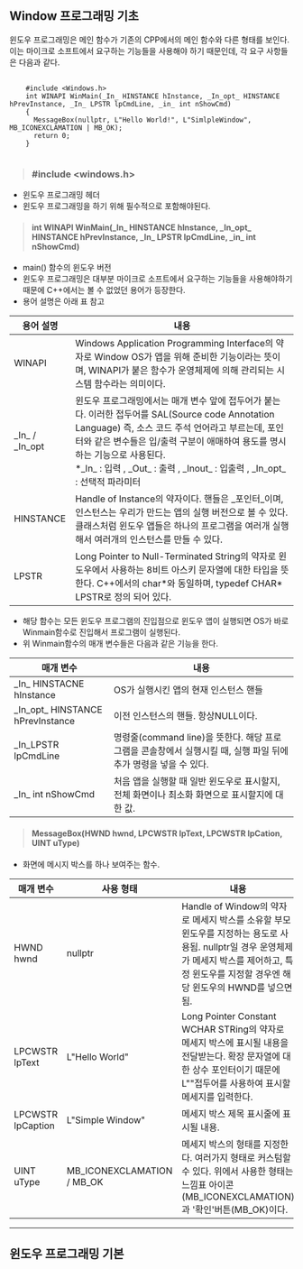Window 프로그래밍 기초
- 
윈도우 프로그래밍은 메인 함수가 기존의 CPP에서의 메인 함수와 다른 형태를 보인다. 이는 마이크로 소프트에서 요구하는 기능들을 사용해야 하기 때문인데, 각 요구 사항들은 다음과 같다.
<pre>
  <code>
    #include &ltWindows.h&gt
    int WINAPI WinMain(_In_ HINSTANCE hInstance, _In_opt_ HINSTANCE hPrevInstance, _In_ LPSTR lpCmdLine, _in_ int nShowCmd)
    {
      MessageBox(nullptr, L"Hello World!", L"SimlpleWindow", MB_ICONEXCLAMATION | MB_OK);
      return 0;
    }
  </code>
</pre>

> ### #include <windows.h>
- 윈도우 프로그래밍 헤더
- 윈도우 프로그래밍을 하기 위해 필수적으로 포함해야된다.

> #### int WINAPI WinMain(&#95;In&#95; HINSTANCE hInstance, &#95;In&#95;opt&#95; HINSTANCE hPrevInstance, &#95;In&#95; LPSTR lpCmdLine, &#95;in&#95; int nShowCmd)
- main() 함수의 윈도우 버전
- 윈도우 프로그래밍은 대부분 마이크로 소프트에서 요구하는 기능들을 사용해야하기 때문에 C&#43;&#43;에서는 볼 수 없었던 용어가 등장한다.
- 용어 설명은 아래 표 참고

|용어 설명|내용|
|------|---|
| WINAPI | Windows Application Programming Interface의 약자로 Window OS가 앱을 위해 준비한 기능이라는 뜻이며, WINAPI가 붙은 함수가 운영체제에 의해 관리되는 시스템 함수라는 의미이다. |
| &#95;In&#95; / &#95;In&#95;opt | 윈도우 프로그래밍에서는 매개 변수 앞에 접두어가 붙는다. 이러한 접두어를 SAL(Source code Annotation Language) 즉, 소스 코드 주석 언어라고 부르는데, 포인터와 같은 변수들은 입/출력 구분이 애매하여 용도를 명시하는 기능으로 사용된다.</br> *&#95;In&#95; : 입력 ,  &#95;Out&#95; : 출력 ,  &#95;Inout&#95; : 입출력 , &#95;In&#95;opt&#95; : 선택적 파라미터 |
| HINSTANCE | Handle of Instance의 약자이다. 핸들은 _포인터_이며, 인스턴스는 우리가 만드는 앱의 실행 버전으로 볼 수 있다. 클래스처럼 윈도우 앱들은 하나의 프로그램을 여러개 실행해서 여러개의 인스턴스를 만들 수 있다. |
| LPSTR | Long Pointer to Null-Terminated String의 약자로 윈도우에서 사용하는 8비트 아스키 문자열에 대한 타입을 뜻 한다. C&#43;&#43;에서의 char&#42;와 동일하며, typedef CHAR&#42; LPSTR로 정의 되어 있다. |

- 해당 함수는 모든 윈도우 프로그램의 진입점으로 윈도우 앱이 실행되면 OS가 바로 Winmain함수로 진입해서 프로그램이 실행된다.
- 위 Winmain함수의 매개 변수들은 다음과 같은 기능을 한다.

| 매개 변수 | 내용 |
|----------|------|
| &#95;In&#95; HINSTACNE hInstance | OS가 실행시킨 앱의 현재 인스턴스 핸들 |
| &#95;In&#95;opt&#95; HINSTANCE hPrevInstance | 이전 인스턴스의 핸들. 항상NULL이다.|
| &#95;In&#95;LPSTR lpCmdLine | 명령줄(command line)을 뜻한다. 해당 프로그램을 콘솔창에서 실행시킬 때, 실행 파일 뒤에 추가 명령을 넣을 수 있다. |
| &#95;In&#95; int nShowCmd | 처음 앱을 실행할 때 일반 윈도우로 표시할지, 전체 화면이나 최소화 화면으로 표시할지에 대한 값. |

> #### MessageBox(HWND hwnd, LPCWSTR lpText, LPCWSTR lpCation, UINT uType)
- 화면에 메시지 박스를 하나 보여주는 함수.

| 매개 변수 | 사용 형태 | 내용 |
|----------|------|------|
| HWND hwnd | nullptr | Handle of Window의 약자로 메세지 박스를 소유할 부모 윈도우를 지정하는 용도로 사용됨. nullptr일 경우 운영체제가 메세지 박스를 제어하고, 특정 윈도우를 지정할 경우엔 해당 윈도우의 HWND를 넣으면 됨.| 
| LPCWSTR lpText | L"Hello World" | Long Pointer Constant WCHAR STRing의 약자로 메세지 박스에 표시될 내용을 전달받는다. 확장 문자열에 대한 상수 포인터이기 때문에 L""접두어를 사용하여 표시할 메세지를 입력한다. |
| LPCWSTR lpCaption | L"Simple Window" | 메세지 박스 제목 표시줄에 표시될 내용. |
| UINT uType | MB_ICONEXCLAMATION / MB_OK | 메세지 박스의 형태를 지정한다. 여러가지 형태로 커스텀할 수 있다. 위에서 사용한 형태는 느낌표 아이콘(MB_ICONEXCLAMATION)과 '확인'버튼(MB_OK)이다. |

---

윈도우 프로그래밍 기본
- 
